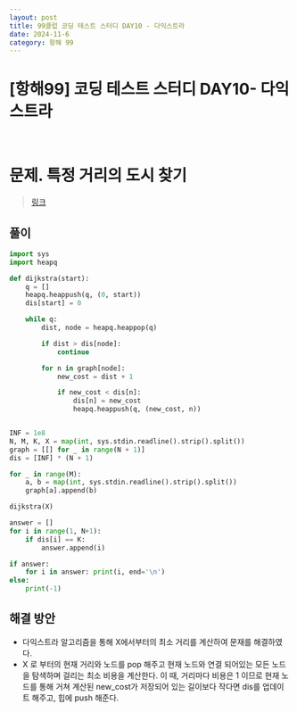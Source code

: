 ```yaml
---
layout: post
title: 99클럽 코딩 테스트 스터디 DAY10 - 다익스트라
date: 2024-11-6
category: 항해 99 
---
```


# [항해99] 코딩 테스트 스터디 DAY10- 다익스트라

<br>

# 문제. 특정 거리의 도시 찾기
> [링크](https://www.acmicpc.net/problem/18352)



## 풀이

```python
import sys
import heapq

def dijkstra(start):
    q = []
    heapq.heappush(q, (0, start))
    dis[start] = 0

    while q:
        dist, node = heapq.heappop(q)

        if dist > dis[node]:
            continue

        for n in graph[node]:
            new_cost = dist + 1

            if new_cost < dis[n]:
                dis[n] = new_cost
                heapq.heappush(q, (new_cost, n))


INF = 1e8
N, M, K, X = map(int, sys.stdin.readline().strip().split())
graph = [[] for _ in range(N + 1)]
dis = [INF] * (N + 1)

for _ in range(M):
    a, b = map(int, sys.stdin.readline().strip().split())
    graph[a].append(b)

dijkstra(X)

answer = []
for i in range(1, N+1):
    if dis[i] == K:
        answer.append(i)

if answer:
    for i in answer: print(i, end='\n')
else:
    print(-1)
```

## 해결 방안
- 다익스트라 알고리즘을 통해 X에서부터의 최소 거리를 계산하여 문재를 해결하였다. 
- X 로 부터의 현재 거리와 노드를 pop 해주고 현재 노드와 연결 되어있는 모든 노드을 탐색하며 걸리는 최소 비용을 계산한다. 이 때, 거리마다 비용은 1 이므로 현재 노드를 통해 거쳐 계산된 new_cost가 저장되어 있는 길이보다 작다면
dis를 업데이트 해주고, 힙에 push 해준다.
